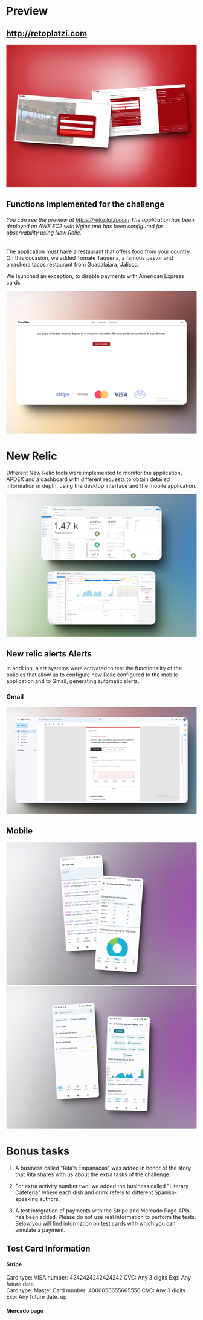 # Preview

## http://retoplatzi.com

![Preview](readmeAssets/shot.png)

## Functions implemented for the challenge

###### You can see the preview at https://retoplatzi.com The application has been deployed on AWS EC2 with Nginx and has been configured for observability using New Relic.

The application must have a restaurant that offers food from your country. On this occasion, we added Tomate Taqueria, a famous pastor and arrachera tacos restaurant from Guadalajara, Jalisco.

We launched an exception, to disable payments with American Express cards

![Preview](readmeAssets/amex_alert.png)

# New Relic

Different New Relic tools were implemented to monitor the application, APDEX and a dashboard with different requests to obtain detailed information in depth, using the desktop interface and the mobile application.

![Preview](readmeAssets/nrshot.png)

## New relic alerts Alerts

In addition, alert systems were activated to test the functionality of the policies that allow us to configure new Relic configured to the mobile application and to Gmail, generating automatic alerts.

### Gmail

![Preview](readmeAssets/gmail_alert.png)

## Mobile

![Preview](readmeAssets/nrmobile_01.png)
![Preview](readmeAssets/nrmobile_02.png)

# Bonus tasks

1. A business called "Rita's Empanadas" was added in honor of the story that Rita shares with us about the extra tasks of the challenge.

2. For extra activity number two, we added the business called "Literary Cafeteria" where each dish and drink refers to different Spanish-speaking authors.

3. A test integration of payments with the Stripe and Mercado Pago APIs has been added. Please do not use real information to perform the tests. Below you will find information on test cards with which you can simulate a payment.

## Test Card Information

#### Stripe

Card type: VISA
number: 4242424242424242
CVC: Any 3 digits
Exp: Any future date.
<br>
Card type: Master Card
number: 4000056655665556
CVC: Any 3 digits
Exp: Any future date.
up

#### Mercado pago
